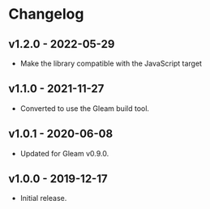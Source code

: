 # Changelog

## v1.2.0 - 2022-05-29

- Make the library compatible with the JavaScript target

## v1.1.0 - 2021-11-27

- Converted to use the Gleam build tool.

## v1.0.1 - 2020-06-08

- Updated for Gleam v0.9.0.

## v1.0.0 - 2019-12-17

- Initial release.
